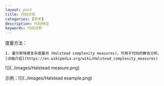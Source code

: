 ```yaml
---
layout: post
title: 代码分析
categories: [学术]
description: 代码特征
keywords: 代码分析
---
```


度量方法：

	1. 霍尔斯特德复杂度量测（Halstead complexity measures)，可用于代码的静态分析。[详细介绍](https://en.wikipedia.org/wiki/Halstead_complexity_measures)

![](../images/Halstead measure.png)

示例：![](../images/Halstead example.png)





